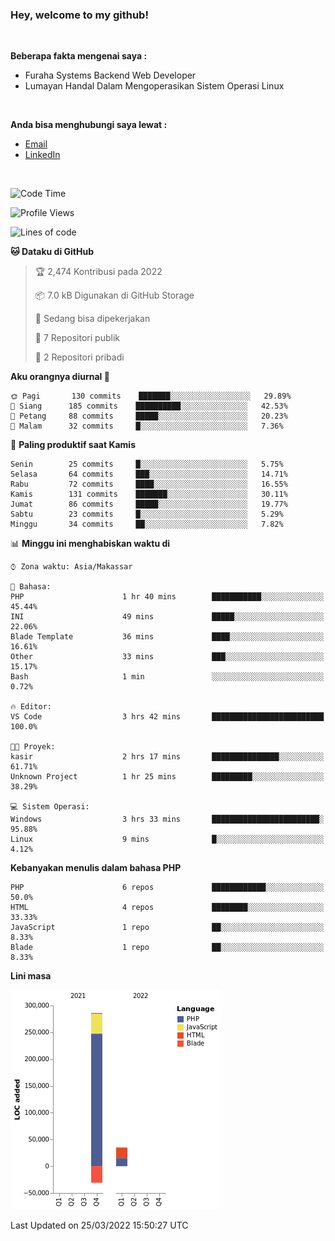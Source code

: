 <h3>Hey, welcome to my github!</h3>

<br>

<p><strong>Beberapa fakta mengenai saya :</strong></p>

<ul>
  <li>Furaha Systems Backend Web Developer</li>
  <li>Lumayan Handal Dalam Mengoperasikan Sistem Operasi Linux</li>
</ul>

<br>

<p><strong>Anda bisa menghubungi saya lewat :</strong></p>

<ul>
  <li><a href="mailto:renaldiapriyanto419@gmail.com">Email</a></li>
  <li><a href="https://www.linkedin.com/in/renaldi-kadang-314314206/">LinkedIn</a></li>
</ul>

<br>

<!--START_SECTION:waka-->
![Code Time](http://img.shields.io/badge/Code%20Time-46%20hrs%2010%20mins-blue)

![Profile Views](http://img.shields.io/badge/Profil%20dilihat-2-blue)

![Lines of code](https://img.shields.io/badge/Sejak%20Hello%20World%20aku%20telah%20menulis-290%20Thousand%20baris%20kode-blue)

**🐱 Dataku di GitHub** 

> 🏆 2,474 Kontribusi pada 2022
 > 
> 📦 7.0 kB Digunakan di GitHub Storage 
 > 
> 💼 Sedang bisa dipekerjakan
 > 
> 📜 7 Repositori publik 
 > 
> 🔑 2 Repositori pribadi  
 > 
**Aku orangnya diurnal 🐤** 

```text
🌞 Pagi       130 commits    ███████░░░░░░░░░░░░░░░░░░   29.89% 
🌆 Siang      185 commits    ██████████░░░░░░░░░░░░░░░   42.53% 
🌃 Petang     88 commits     █████░░░░░░░░░░░░░░░░░░░░   20.23% 
🌙 Malam      32 commits     █░░░░░░░░░░░░░░░░░░░░░░░░   7.36%

```
📅 **Paling produktif saat Kamis** 

```text
Senin        25 commits     █░░░░░░░░░░░░░░░░░░░░░░░░   5.75% 
Selasa       64 commits     ███░░░░░░░░░░░░░░░░░░░░░░   14.71% 
Rabu         72 commits     ████░░░░░░░░░░░░░░░░░░░░░   16.55% 
Kamis        131 commits    ███████░░░░░░░░░░░░░░░░░░   30.11% 
Jumat        86 commits     █████░░░░░░░░░░░░░░░░░░░░   19.77% 
Sabtu        23 commits     █░░░░░░░░░░░░░░░░░░░░░░░░   5.29% 
Minggu       34 commits     ██░░░░░░░░░░░░░░░░░░░░░░░   7.82%

```


📊 **Minggu ini menghabiskan waktu di** 

```text
⌚︎ Zona waktu: Asia/Makassar

💬 Bahasa: 
PHP                      1 hr 40 mins        ███████████░░░░░░░░░░░░░░   45.44% 
INI                      49 mins             █████░░░░░░░░░░░░░░░░░░░░   22.06% 
Blade Template           36 mins             ████░░░░░░░░░░░░░░░░░░░░░   16.61% 
Other                    33 mins             ███░░░░░░░░░░░░░░░░░░░░░░   15.17% 
Bash                     1 min               ░░░░░░░░░░░░░░░░░░░░░░░░░   0.72%

🔥 Editor: 
VS Code                  3 hrs 42 mins       █████████████████████████   100.0%

🐱‍💻 Proyek: 
kasir                    2 hrs 17 mins       ███████████████░░░░░░░░░░   61.71% 
Unknown Project          1 hr 25 mins        █████████░░░░░░░░░░░░░░░░   38.29%

💻 Sistem Operasi: 
Windows                  3 hrs 33 mins       ████████████████████████░   95.88% 
Linux                    9 mins              █░░░░░░░░░░░░░░░░░░░░░░░░   4.12%

```

**Kebanyakan menulis dalam bahasa PHP** 

```text
PHP                      6 repos             ████████████░░░░░░░░░░░░░   50.0% 
HTML                     4 repos             ████████░░░░░░░░░░░░░░░░░   33.33% 
JavaScript               1 repo              ██░░░░░░░░░░░░░░░░░░░░░░░   8.33% 
Blade                    1 repo              ██░░░░░░░░░░░░░░░░░░░░░░░   8.33%

```


**Lini masa**

![Chart not found](https://raw.githubusercontent.com/Sylent-Sys/Sylent-Sys/main/charts/bar_graph.png) 


 Last Updated on 25/03/2022 15:50:27 UTC
<!--END_SECTION:waka-->
